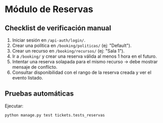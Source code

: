 # Módulo de Reservas

## Checklist de verificación manual

1. Iniciar sesión en `/api-auth/login/`.
2. Crear una política en `/booking/politicas/` (ej: "Default").
3. Crear un recurso en `/booking/recursos/` (ej: "Sala 1").
4. Ir a `/booking/` y crear una reserva válida al menos 1 hora en el futuro.
5. Intentar una reserva solapada para el mismo recurso → debe mostrar mensaje de conflicto.
6. Consultar disponibilidad con el rango de la reserva creada y ver el evento listado.

## Pruebas automáticas

Ejecutar:

```bash
python manage.py test tickets.tests_reservas
```
